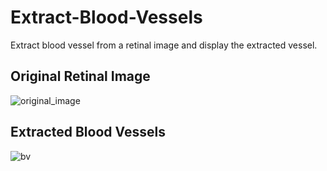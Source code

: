 # Extract-Blood-Vessels
Extract blood vessel from a retinal image and display the extracted vessel.

## Original Retinal Image
![original_image](https://user-images.githubusercontent.com/26629945/59032001-0f4a4980-8887-11e9-8972-88fb7bfd4d8b.JPG)


## Extracted Blood Vessels
![bv](https://user-images.githubusercontent.com/26629945/59031869-b24e9380-8886-11e9-894c-148cd11ba60f.JPG)
